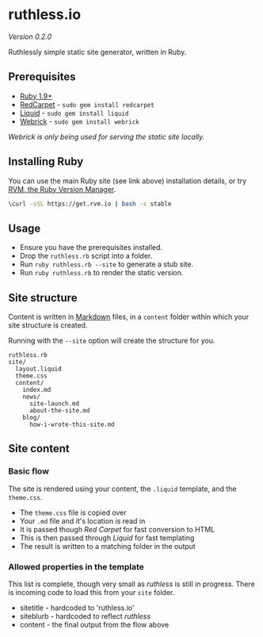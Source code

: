 # ruthless.io

*Version 0.2.0*

Ruthlessly simple static site generator, written in Ruby.

## Prerequisites

* [Ruby 1.9+](https://www.ruby-lang.org)
* [RedCarpet](https://github.com/vmg/redcarpet) - ```sudo gem install redcarpet```
* [Liquid](https://shopify.github.io/liquid/) - ```sudo gem install liquid```
* [Webrick](https://github.com/ruby/webrick) - ```sudo gem install webrick```

*Webrick is only being used for serving the static site locally.*

## Installing Ruby

You can use the main Ruby site (see link above) installation details, or try [RVM, the Ruby Version Manager](https://rvm.io).

``` sh
\curl -sSL https://get.rvm.io | bash -s stable
```

## Usage

* Ensure you have the prerequisites installed.
* Drop the ```ruthless.rb``` script into a folder.
* Run ```ruby ruthless.rb --site``` to generate a stub site.
* Run ```ruby ruthless.rb``` to render the static version.

## Site structure

Content is written in [Markdown](https://daringfireball.net/projects/markdown/) files, in a ```content``` folder within which your site structure is created.

Running with the ```--site``` option will create the structure for you.

```
ruthless.rb
site/
  layout.liquid
  theme.css
  content/
    index.md
    news/
      site-launch.md
      about-the-site.md
    blog/
      how-i-wrote-this-site.md
```

## Site content

### Basic flow

The site is rendered using your content, the ```.liquid``` template, and the ```theme.css```.

* The ```theme.css``` file is copied over
* Your ```.md``` file and it's location is read in
* It is passed though *Red Carpet* for fast conversion to HTML
* This is then passed through *Liquid* for fast templating
* The result is written to a matching folder in the output

### Allowed properties in the template

This list is complete, though very small as *ruthless* is still in progress.
There is incoming code to load this from your ```site``` folder.

* sitetitle - hardcoded to 'ruthless.io'
* siteblurb - hardcoded to reflect *ruthless*
* content - the final output from the flow above
